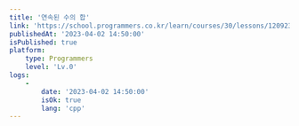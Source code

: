 ```yaml
---
title: '연속된 수의 합'
link: 'https://school.programmers.co.kr/learn/courses/30/lessons/120923'
publishedAt: '2023-04-02 14:50:00'
isPublished: true
platform:
    type: Programmers
    level: 'Lv.0'
logs:
    -
        date: '2023-04-02 14:50:00'
        isOk: true
        lang: 'cpp'
---
```

